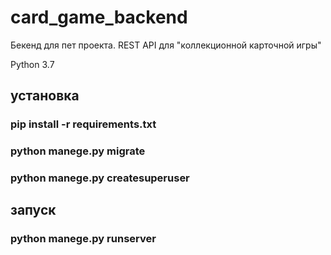 # card_game_backend

Бекенд для пет проекта.
REST API для "коллекционной карточной игры"

Python 3.7

## установка
### pip install -r requirements.txt
### python manege.py migrate
### python manege.py createsuperuser

## запуск
### python manege.py runserver